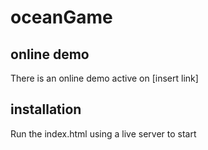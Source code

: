 # oceanGame

## online demo

There is an online demo active on
[insert link]

## installation
Run the index.html using a live server to start
